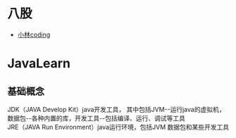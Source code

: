# 八股
 * [小林coding](https://www.xiaolincoding.com/network/1_base/tcp_ip_model.html#%E5%BA%94%E7%94%A8%E5%B1%82)
# JavaLearn
 ## 基础概念
 JDK（JAVA Develop Kit）java开发工具， 其中包括JVM--运行java的虚拟机，数据包--各种内置的库，开发工具--包括编译、运行、调试等工具<br>
 JRE（JAVA Run Environment）java运行环境，包括JVM 数据包和某些开发工具<br>
